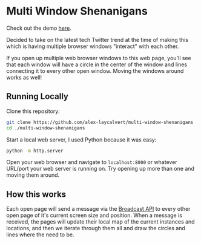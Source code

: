 # Multi Window Shenanigans

Check out the demo [here](https://multi-window.alexlc.org).

Decided to take on the latest tech Twitter trend at the time of making this which
is having multiple browser windows "interact" with each other.

If you open up multiple web browser windows to this web page, you'll see that each window will have a circle in the center of the window and lines connecting it to every other open window. Moving the windows around works as well!

## Running Locally

Clone this repository:

```bash
git clone https://github.com/alex-laycalvert/multi-window-shenanigans
cd ./multi-window-shenanigans
```

Start a local web server, I used Python because it was easy:

```bash
python -m http.server
```

Open your web browser and navigate to `localhost:8000` or whatever URL/port your web server is running on. Try opening up more than one and moving them around.

## How this works

Each open page will send a message via the [Broadcast API](https://developer.mozilla.org/en-US/docs/Web/API/Broadcast_Channel_API) to every other open page
of it's current screen size and position. When a message is received, the pages will update their local map of the current instances and locations, and then
we iterate through them all and draw the circles and lines where the need to be.
